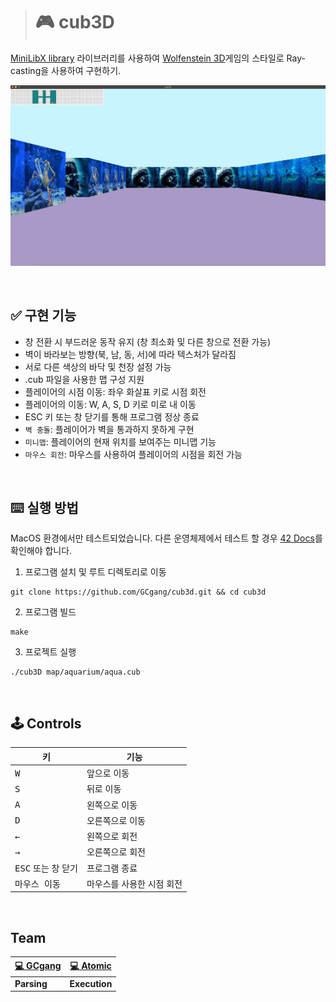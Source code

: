 > # 🎮 cub3D

[MiniLibX library](https://harm-smits.github.io/42docs/libs/minilibx) 라이브러리를 사용하여 [Wolfenstein 3D](http://users.atw.hu/wolf3d/)게임의 스타일로 Ray-casting을 사용하여 구현하기.

![cub3D](./screenshot/cub3D.png)

<br>

## ✅ 구현 기능

- 창 전환 시 부드러운 동작 유지 (창 최소화 및 다른 창으로 전환 가능)
- 벽이 바라보는 방향(북, 남, 동, 서)에 따라 텍스처가 달라짐
- 서로 다른 색상의 바닥 및 천장 설정 가능
- .cub 파일을 사용한 맵 구성 지원
- 플레이어의 시점 이동: 좌우 화살표 키로 시점 회전
- 플레이어의 이동: W, A, S, D 키로 미로 내 이동
- ESC 키 또는 창 닫기를 통해 프로그램 정상 종료
- `벽 충돌`: 플레이어가 벽을 통과하지 못하게 구현
- `미니맵`: 플레이어의 현재 위치를 보여주는 미니맵 기능
- `마우스 회전`: 마우스를 사용하여 플레이어의 시점을 회전 가능

<br>

## ⌨️ 실행 방법

MacOS 환경에서만 테스트되었습니다. 다른 운영체제에서 테스트 할 경우 [42 Docs](https://harm-smits.github.io/42docs/libs/minilibx/getting_started.html)를 확인해야 합니다.

1. 프로그램 설치 및 루트 디렉토리로 이동

```shell
git clone https://github.com/GCgang/cub3d.git && cd cub3d
```

2. 프로그램 빌드

```
make
```

3. 프로젝트 실행

```
./cub3D map/aquarium/aqua.cub
```

<br>

## 🕹 Controls

| 키                          | 기능                      |
| --------------------------- | ------------------------- |
| <kbd>W</kbd>                | 앞으로 이동               |
| <kbd>S</kbd>                | 뒤로 이동                 |
| <kbd>A</kbd>                | 왼쪽으로 이동             |
| <kbd>D</kbd>                | 오른쪽으로 이동           |
| <kbd>←</kbd>               | 왼쪽으로 회전             |
| <kbd>→</kbd>               | 오른쪽으로 회전           |
| <kbd>ESC</kbd> 또는 창 닫기 | 프로그램 종료             |
| <kbd>마우스 이동</kbd>      | 마우스를 사용한 시점 회전 |

<br>

## Team

| [💻 GCgang](https://github.com/GCgang) | [💻 Atomic](https://github.com/jaehjoo) |
| -------------------------------------- | --------------------------------------- |
| **Parsing**                            | **Execution**                           |
